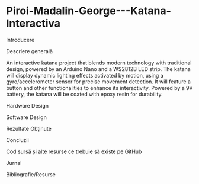 # Piroi-Madalin-George---Katana-Interactiva

Introducere




Descriere generală

An interactive katana project that blends modern technology with traditional design, powered by an Arduino Nano and a WS2812B LED strip. The katana will display dynamic lighting effects activated by motion, using a gyro/accelerometer sensor for precise movement detection. It will feature a button and other functionalities to enhance its interactivity. Powered by a 9V battery, the katana will be coated with epoxy resin for durability.









Hardware Design





Software Design



Rezultate Obţinute




Concluzii



Cod sursă și alte resurse ce trebuie să existe pe GitHub



Jurnal



Bibliografie/Resurse
